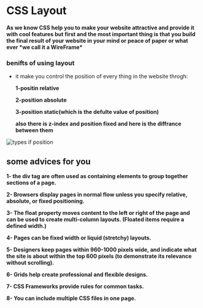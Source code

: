 # CSS Layout

**As we know CSS help you to make your website attractive and provide it with cool features but first and the most important thing is that you build the final result of your website in your mind or peace of paper or what ever \***we call it a WireFrame**\***

### benifts of using layout

- it make you control the position of every thing in the website throgh:

  **1-positin relative**

  **2-position absolute**

  **3-position static(which is the defulte value of position)**

  **also there is z-index and position fixed and here is the diffrance between them**

<img src="https://cdn.educba.com/academy/wp-content/uploads/2019/12/CSS-Position.jpg" alt="types if position">

## some advices for you

**1- the div tag are often used as containing elements to group together sections of a page.**

**2- Browsers display pages in normal flow unless you specify relative, absolute, or fixed positioning.**

**3- The float property moves content to the left or right of the page and can be used to create multi-column layouts. (Floated items require a defined width.)**

**4- Pages can be fixed width or liquid (stretchy) layouts.**

**5- Designers keep pages within 960-1000 pixels wide, and indicate what the site is about within the top 600 pixels (to demonstrate its relevance without scrolling).**

**6- Grids help create professional and flexible designs.**

**7- CSS Frameworks provide rules for common tasks.**

**8- You can include multiple CSS files in one page.**
